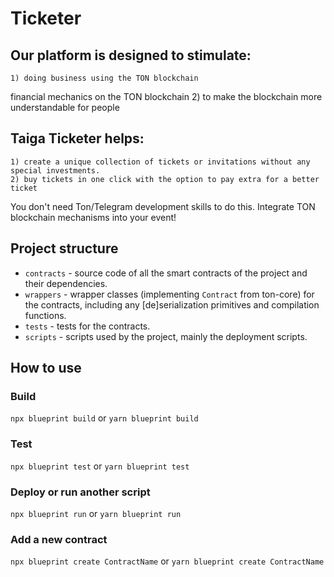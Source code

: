 # Ticketer

## Our platform is designed to stimulate:

    1) doing business using the TON blockchain
financial mechanics on the TON blockchain
    2) to make the blockchain more understandable for people

## Taiga Ticketer helps:

    1) create a unique collection of tickets or invitations without any special investments.
    2) buy tickets in one click with the option to pay extra for a better ticket

You don't need Ton/Telegram development skills to do this. Integrate TON blockchain mechanisms into your event!

## Project structure

-   `contracts` - source code of all the smart contracts of the project and their dependencies.
-   `wrappers` - wrapper classes (implementing `Contract` from ton-core) for the contracts, including any [de]serialization primitives and compilation functions.
-   `tests` - tests for the contracts.
-   `scripts` - scripts used by the project, mainly the deployment scripts.

## How to use

### Build

`npx blueprint build` or `yarn blueprint build`

### Test

`npx blueprint test` or `yarn blueprint test`

### Deploy or run another script

`npx blueprint run` or `yarn blueprint run`

### Add a new contract

`npx blueprint create ContractName` or `yarn blueprint create ContractName`

